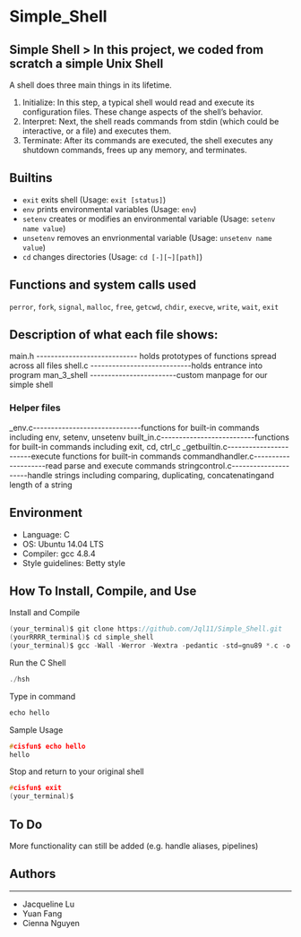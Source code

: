 # Simple_Shell

## Simple Shell > In this project, we coded from scratch a simple Unix Shell
A shell does three main things in its lifetime.
1. Initialize: In this step, a typical shell would read and execute its configuration files. These change aspects of the shell’s behavior.
2. Interpret: Next, the shell reads commands from stdin (which could be interactive, or a file) and executes them.
3. Terminate: After its commands are executed, the shell executes any shutdown commands, frees up any memory, and terminates.

## Builtins
* `exit` exits shell (Usage: `exit [status]`)
* `env` prints environmental variables (Usage: `env`)
* `setenv` creates or modifies an environmental variable (Usage: `setenv name value`)
* `unsetenv` removes an envrionmental variable (Usage: `unsetenv name value`)
* `cd` changes directories (Usage: `cd [-][~][path]`)

## Functions and system calls used
`perror`, `fork`, `signal`, `malloc`, `free`, `getcwd`, `chdir`, `execve`, `write`, `wait`, `exit`

## Description of what each file shows:
main.h ---------------------------- holds prototypes of functions spread across all files
shell.c ----------------------------holds entrance into program
man_3_shell ------------------------custom manpage for our simple shell

### Helper files
_env.c------------------------------functions for built-in commands including env, setenv, unsetenv
built_in.c--------------------------functions for built-in commands including exit, cd, ctrl_c
_getbuiltin.c-----------------------execute functions for built-in commands
commandhandler.c--------------------read parse and execute commands 
stringcontrol.c---------------------handle strings including comparing, duplicating, concatenatingand length of a string

## Environment
* Language: C
* OS: Ubuntu 14.04 LTS
* Compiler: gcc 4.8.4
* Style guidelines: Betty style

## How To Install, Compile, and Use

Install and Compile
``` C
(your_terminal)$ git clone https://github.com/Jql11/Simple_Shell.git
(yourRRRR_terminal)$ cd simple_shell
(your_terminal)$ gcc -Wall -Werror -Wextra -pedantic -std=gnu89 *.c -o hsh
```
Run the C Shell
```C
./hsh
```

Type in command
```C
echo hello
```

Sample Usage
```C
#cisfun$ echo hello
hello
```
Stop and return to your original shell
```C
#cisfun$ exit
(your_terminal)$
```
## To Do
More functionality can still be added (e.g. handle aliases, pipelines)

## Authors
***
* Jacqueline Lu 
* Yuan Fang 
* Cienna Nguyen










